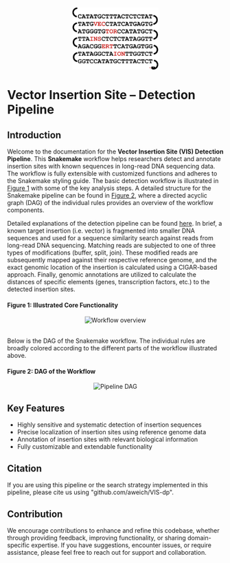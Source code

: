 
<p align="center">
    <img src="../images/logo.png" alt="Logo" width=200>
</p>

# Vector Insertion Site – Detection Pipeline

## Introduction
Welcome to the documentation for the **Vector Insertion Site (VIS) Detection Pipeline**. This **Snakemake** workflow helps researchers detect and annotate insertion sites with known sequences in long-read DNA sequencing data. The workflow is fully extensible with customized functions and adheres to the Snakemake styling guide. The basic detection workflow is illustrated in [Figure 1](#figure-1-illustrated-core-functionality) with some of the key analysis steps. A detailed structure for the Snakemake pipeline can be found in [Figure 2](#figure-2-dag-of-the-workflow), where a directed acyclic graph (DAG) of the individual rules provides an overview of the workflow components.

Detailed explanations of the detection pipeline can be found [here](). In brief, a known target insertion (i.e. vector) is fragmented into smaller DNA sequences and used for a sequence similarity search against reads from long-read DNA sequencing. Matching reads are subjected to one of three types of modifications (buffer, split, join). These modified reads are subsequently mapped against their respective reference genome, and the exact genomic location of the insertion is calculated using a CIGAR-based approach. Finally, genomic annotations are utilized to calculate the distances of specific elements (genes, transcription factors, etc.) to the detected insertion sites.

#### Figure 1: Illustrated Core Functionality
<p align="center">
    <img src="images/Workflow_for_Documentation.svg" alt="Workflow overview" width=500>
</p>

<br>
Below is the DAG of the Snakemake workflow. The individual rules are broadly colored according to the different parts of the workflow illustrated above. 



#### Figure 2: DAG of the Workflow
<p align="center">
    <img src="images/DAG_for_Documentation.svg" alt="Pipeline DAG" >
</p>

## Key Features
- Highly sensitive and systematic detection of insertion sequences
- Precise localization of insertion sites using reference genome data
- Annotation of insertion sites with relevant biological information
- Fully customizable and extendable functionality

## Citation
If you are using this pipeline or the search strategy implemented in this pipeline, please cite us using "github.com/aweich/VIS-dp". 

## Contribution
We encourage contributions to enhance and refine this codebase, whether through providing feedback, improving functionality, or sharing domain-specific expertise. If you have suggestions, encounter issues, or require assistance, please feel free to reach out for support and collaboration.